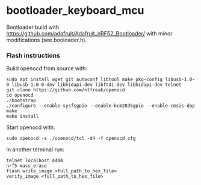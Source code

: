 # bootloader_keyboard_mcu
Bootloader build with https://github.com/adafruit/Adafruit_nRF52_Bootloader/ with minor modifications (see booloader.h).

### Flash instructions
Build openocd from source with:
```
sudo apt install wget git autoconf libtool make pkg-config libusb-1.0-0 libusb-1.0-0-dev libhidapi-dev libftdi-dev libhidapi-dev telnet
git clone https://github.com/ntfreak/openocd
cd openocd
./bootstrap
./configure --enable-sysfsgpio --enable-bcm2835gpio --enable-cmsis-dap
make
make install
```

Start openocd with:
```
sudo openocd -s ./openocd/tcl -d4 -f openocd.cfg
```

In another terminal run:
```
telnet localhost 4444
nrf5 mass_erase
flash write_image <full_path_to_hex_file>
verify_image <full_path_to_hex_file>
```